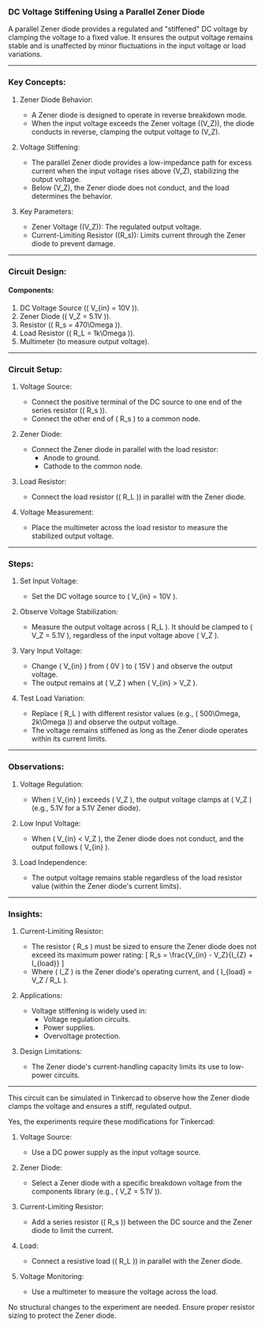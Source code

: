 ### DC Voltage Stiffening Using a Parallel Zener Diode

A parallel Zener diode provides a regulated and "stiffened" DC voltage by clamping the voltage to a fixed value. It ensures the output voltage remains stable and is unaffected by minor fluctuations in the input voltage or load variations.

---

### Key Concepts:

1. Zener Diode Behavior:
   - A Zener diode is designed to operate in reverse breakdown mode.
   - When the input voltage exceeds the Zener voltage (\(V_Z\)), the diode conducts in reverse, clamping the output voltage to \(V_Z\).

2. Voltage Stiffening:
   - The parallel Zener diode provides a low-impedance path for excess current when the input voltage rises above \(V_Z\), stabilizing the output voltage.
   - Below \(V_Z\), the Zener diode does not conduct, and the load determines the behavior.

3. Key Parameters:
   - Zener Voltage (\(V_Z\)): The regulated output voltage.
   - Current-Limiting Resistor (\(R_s\)): Limits current through the Zener diode to prevent damage.

---

### Circuit Design:

#### Components:
1. DC Voltage Source (\( V_{in} = 10V \)).
2. Zener Diode (\( V_Z = 5.1V \)).
3. Resistor (\( R_s = 470\Omega \)).
4. Load Resistor (\( R_L = 1k\Omega \)).
5. Multimeter (to measure output voltage).

---

### Circuit Setup:

1. Voltage Source:
   - Connect the positive terminal of the DC source to one end of the series resistor (\( R_s \)).
   - Connect the other end of \( R_s \) to a common node.

2. Zener Diode:
   - Connect the Zener diode in parallel with the load resistor:
     - Anode to ground.
     - Cathode to the common node.

3. Load Resistor:
   - Connect the load resistor (\( R_L \)) in parallel with the Zener diode.

4. Voltage Measurement:
   - Place the multimeter across the load resistor to measure the stabilized output voltage.

---

### Steps:

1. Set Input Voltage:
   - Set the DC voltage source to \( V_{in} = 10V \).

2. Observe Voltage Stabilization:
   - Measure the output voltage across \( R_L \). It should be clamped to \( V_Z = 5.1V \), regardless of the input voltage above \( V_Z \).

3. Vary Input Voltage:
   - Change \( V_{in} \) from \( 0V \) to \( 15V \) and observe the output voltage.
   - The output remains at \( V_Z \) when \( V_{in} > V_Z \).

4. Test Load Variation:
   - Replace \( R_L \) with different resistor values (e.g., \( 500\Omega, 2k\Omega \)) and observe the output voltage.
   - The voltage remains stiffened as long as the Zener diode operates within its current limits.

---

### Observations:

1. Voltage Regulation:
   - When \( V_{in} \) exceeds \( V_Z \), the output voltage clamps at \( V_Z \) (e.g., 5.1V for a 5.1V Zener diode).

2. Low Input Voltage:
   - When \( V_{in} < V_Z \), the Zener diode does not conduct, and the output follows \( V_{in} \).

3. Load Independence:
   - The output voltage remains stable regardless of the load resistor value (within the Zener diode's current limits).

---

### Insights:

1. Current-Limiting Resistor:
   - The resistor \( R_s \) must be sized to ensure the Zener diode does not exceed its maximum power rating:
     \[
     R_s = \frac{V_{in} - V_Z}{I_{Z} + I_{load}}
     \]
   - Where \( I_Z \) is the Zener diode's operating current, and \( I_{load} = V_Z / R_L \).

2. Applications:
   - Voltage stiffening is widely used in:
     - Voltage regulation circuits.
     - Power supplies.
     - Overvoltage protection.

3. Design Limitations:
   - The Zener diode's current-handling capacity limits its use to low-power circuits.

---

This circuit can be simulated in Tinkercad to observe how the Zener diode clamps the voltage and ensures a stiff, regulated output.

Yes, the experiments require these modifications for Tinkercad:

1. Voltage Source:
   - Use a DC power supply as the input voltage source.

2. Zener Diode:
   - Select a Zener diode with a specific breakdown voltage from the components library (e.g., \( V_Z = 5.1V \)).

3. Current-Limiting Resistor:
   - Add a series resistor (\( R_s \)) between the DC source and the Zener diode to limit the current.

4. Load:
   - Connect a resistive load (\( R_L \)) in parallel with the Zener diode.

5. Voltage Monitoring:
   - Use a multimeter to measure the voltage across the load.

No structural changes to the experiment are needed. Ensure proper resistor sizing to protect the Zener diode.

